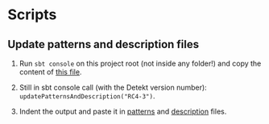 # Scripts


## Update patterns and description files

1. Run ```sbt console``` on this project root (not inside any folder!) and copy the content of [this file](patterns-description-generator.scala).

2. Still in sbt console call (with the Detekt version number): ```updatePatternsAndDescription("RC4-3")```. 

3. Indent the output and paste it in [patterns](../src/main/resources/docs/patterns.json) and [description](../src/main/resources/docs/description/description.json) files.